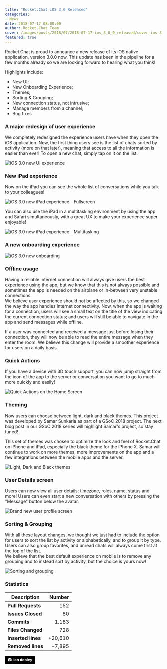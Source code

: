 ```yaml
---
title: "Rocket.Chat iOS 3.0 Released"
categories:
- News
date: 2018-07-17 08:00:00
author: Rocket.Chat Team
cover: /images/posts/2018/07/2018-07-17-ios_3_0_0_released/cover-ios-3.jpg
featured: true
---
```


Rocket.Chat is proud to announce a new release of its iOS native application, version 3.0.0 now. This update has been in the pipeline for a few months already so we are looking forward to hearing what you think!

Highlights include:

- New UI;
- New Onboarding Experience;
- Themes;
- Sorting & Grouping;
- New connection status, not intrusive;
- Manage members from a channel;
- Bug fixes

### A major redesign of user experience

We completely redesigned the experience users have when they open the iOS application. Now, the first thing users see is the list of chats sorted by activity (more on that later), meaning that access to all the information is easier than ever! To open a new chat, simply tap on it on the list.

<img class="full-image" alt="iOS 3.0 new UI experience" src="/images/posts/2018/07/2018-07-17-ios_3_0_0_released/app_experience.gif" />

### New iPad experience

Now on the iPad you can see the whole list of conversations while you talk to your colleagues!

<img class="full-image" alt="iOS 3.0 new iPad experience - Fullscreen" src="/images/posts/2018/07/2018-07-17-ios_3_0_0_released/ipad_2.png" />

You can also use the iPad in a multitasking environment by using the app and Safari simultaneously, with a great UX to make your experience super enjoyable!

<img class="full-image" alt="iOS 3.0 new iPad experience - Multitasking" src="/images/posts/2018/07/2018-07-17-ios_3_0_0_released/ipad_1.png" />

### A new onboarding experience

<img class="full-image" alt="iOS 3.0 new onboarding" src="/images/posts/2018/07/2018-07-17-ios_3_0_0_released/onboarding.gif" />

### Offline usage

Having a reliable internet connection will always give users the best experience using the app, but we know that this is not always possible and sometimes the app is needed on the airplane or in-between very unstable connections. <br/> We believe user experience should not be affected by this, so we changed the way the app handles internet connectivity. Now, when the app is waiting for a connection, users will see a small text on the title of the view indicating the current connection status; and users will still be able to navigate in the app and send messages while offline.

If a user was connected and received a message just before losing their connection, they will now be able to read the entire message when they enter the room. We believe this change will provide a smoother experience for users on a daily basis.

### Quick Actions

If you have a device with 3D touch support, you can now jump straight from the icon of the app to the server or conversation you want to go to much more quickly and easily!

<img class="full-image" alt="Quick Actions on the Home Screen" src="/images/posts/2018/07/2018-07-17-ios_3_0_0_released/quick_actions.png" />

### Theming

Now users can choose between light, dark and black themes. This project was developed by Samar Sunkaria as part of a GSoC 2018 project. The next blog post in our GSoC 2018 series will highlight Samar's project, so stay tuned!

This set of themes was chosen to optimize the look and feel of Rocket.Chat on iPhone and iPad, especially the black theme for the iPhone X. Samar will continue to work on more themes, more improvements on the app and a few integrations between the mobile apps and the server.

<img class="full-image" alt="Light, Dark and Black themes" src="/images/posts/2018/07/2018-07-17-ios_3_0_0_released/themes.png" />

### User Details screen

Users can now view all user details: timezone, roles, name, status and more! Users can even start a new conversation with others by pressing the "Message" button below the avatar.

<img class="full-image" alt="Brand new user profile screen" src="/images/posts/2018/07/2018-07-17-ios_3_0_0_released/user_profile.png" />

### Sorting & Grouping

With all these layout changes, we thought we just had to include the option for users to sort the list by activity or alphabetically, and to group it by type. Users can also group favorites, and unread chats will always come first at the top of the list. <br/> We believe that the best default experience on mobile is to remove any grouping and to instead sort by activity, but the choice is yours now!

<img class="full-image" alt="Sorting and grouping" src="/images/posts/2018/07/2018-07-17-ios_3_0_0_released/sorting.png" />

### Statistics

| Description | Number  |
|---------------|------:|
| **Pull Requests** | 152 |
| **Issues Closed** | 80 |
| **Commits** | 1.183 |
| **Files Changed** | 728 |
| **Inserted lines** | +20,610 |
| **Removed lines** | −7,895 |







<a style="background-color:black;color:white;text-decoration:none;padding:4px 6px;font-family:-apple-system, BlinkMacSystemFont, &quot;San Francisco&quot;, &quot;Helvetica Neue&quot;, Helvetica, Ubuntu, Roboto, Noto, &quot;Segoe UI&quot;, Arial, sans-serif;font-size:12px;font-weight:bold;line-height:1.2;display:inline-block;border-radius:3px" href="https://unsplash.com/@nativemello?utm_medium=referral&amp;utm_campaign=photographer-credit&amp;utm_content=creditBadge" target="_blank" rel="noopener noreferrer" title="Download free do whatever you want high-resolution photos from ian dooley"><span style="display:inline-block;padding:2px 3px"><svg xmlns="http://www.w3.org/2000/svg" style="height:12px;width:auto;position:relative;vertical-align:middle;top:-1px;fill:white" viewBox="0 0 32 32"><title>unsplash-logo</title><path d="M20.8 18.1c0 2.7-2.2 4.8-4.8 4.8s-4.8-2.1-4.8-4.8c0-2.7 2.2-4.8 4.8-4.8 2.7.1 4.8 2.2 4.8 4.8zm11.2-7.4v14.9c0 2.3-1.9 4.3-4.3 4.3h-23.4c-2.4 0-4.3-1.9-4.3-4.3v-15c0-2.3 1.9-4.3 4.3-4.3h3.7l.8-2.3c.4-1.1 1.7-2 2.9-2h8.6c1.2 0 2.5.9 2.9 2l.8 2.4h3.7c2.4 0 4.3 1.9 4.3 4.3zm-8.6 7.5c0-4.1-3.3-7.5-7.5-7.5-4.1 0-7.5 3.4-7.5 7.5s3.3 7.5 7.5 7.5c4.2-.1 7.5-3.4 7.5-7.5z"></path></svg></span><span style="display:inline-block;padding:2px 3px">ian dooley</span></a>
